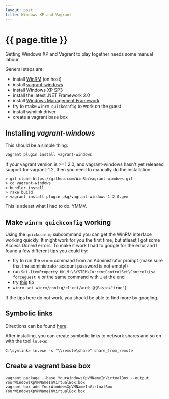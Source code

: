 ```yaml
---
layout: post
title: Windows XP and Vagrant
---
```


# {{ page.title }}

Getting Windows XP and Vagrant to play together needs some manual
labour.

General steps are:

- install [WinRM](https://github.com/WinRb/WinRM) (on host)
- install [vagrant-windows](https://github.com/WinRb/vagrant-windows)
- install Windows XP SP3
- install the latest .NET Framework 2.0
- install [Windows Management Framework](http://support.microsoft.com/kb/968929)
- try to make `winrm quickconfig` to work on the guest
- install symlink driver
- create a vagrant base box

## Installing *vagrant-windows*

This should be a simple thing:

    vagrant plugin install vagrant-windows

If your vagrant version is >=1.2.0, and vagrant-windows hasn't yet
released support for vagrant-1.2, then you need to manually do the
installation:

    > git clone https://github.com/WinRb/vagrant-windows.git
    > cd vagrant-windows
    > bundler install
    > rake build
    > vagrant install plugin pkg/vagrant-windows-1.2.0.gem

This is atleast what I had to do. YMMV.

## Make `winrm quickconfig` working

Using the `quickconfig` subcommand you can get the WinRM interface
working quickly. It might work for you the first time, but atleast I
got some *Access Denied* errors. To make it work I had to google for
the error and I found a few different tips you could try:

- try to run the `winrm` command from an Administrator prompt (make sure that
the administrator account password is not empty!)
- run `Set-ItemProperty HKLM:\SYSTEM\CurrentControlSet\Control\Lsa forceguest 0` or
  the same command with `1` at the end
- try [this](http://www.shirmanov.com/2011/04/winrm-access-is-denied-on-local.html) tip
- `winrm set winrm/config/client/auth @{Basic="true"}`

If the tips here do not work, you should be able to find more by
googling.

## Symbolic links

Directions can be found [here](http://schinagl.priv.at/nt/hardlinkshellext/hardlinkshellext.html#symboliclinksforwindowsxp).

After installing, you can create symbolic links to network shares
and so on with the tool `ln.exe`:

    C:\symlink> ln.exe -s "\\remote\share" share_from_remote

## Create a vagrant base box

    vagrant package --base YourWindowsXpVMNameInVirtualBox --output YourWindowsXpVMNameInVirtualBox.box
    vagrant box add YourWindowsXpVMNameInVirtualBox YourWindowsXpVMNameInVirtualBox.box

